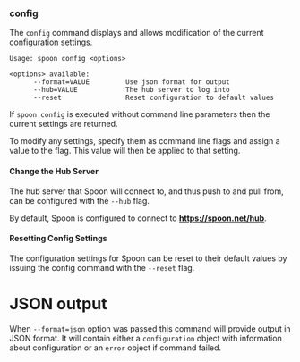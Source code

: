 ### config

The `config` command displays and allows modification of the current configuration settings.

```
Usage: spoon config <options>

<options> available:
      --format=VALUE         Use json format for output
      --hub=VALUE            The hub server to log into
      --reset                Reset configuration to default values
```

If `spoon config` is executed without command line parameters then the current settings are returned. 

To modify any settings, specify them as command line flags and assign a value to the flag. This value will then be applied to that setting. 

#### Change the Hub Server

The hub server that Spoon will connect to, and thus push to and pull from, can be configured with the `--hub` flag. 

By default, Spoon is configured to connect to **https://spoon.net/hub**.

#### Resetting Config Settings

The configuration settings for Spoon can be reset to their default values by issuing the config command with the `--reset` flag.

# JSON output

When `--format=json` option was passed this command will provide output in JSON format. It will contain either a `configuration` object with information about configuration or an `error` object if command failed.